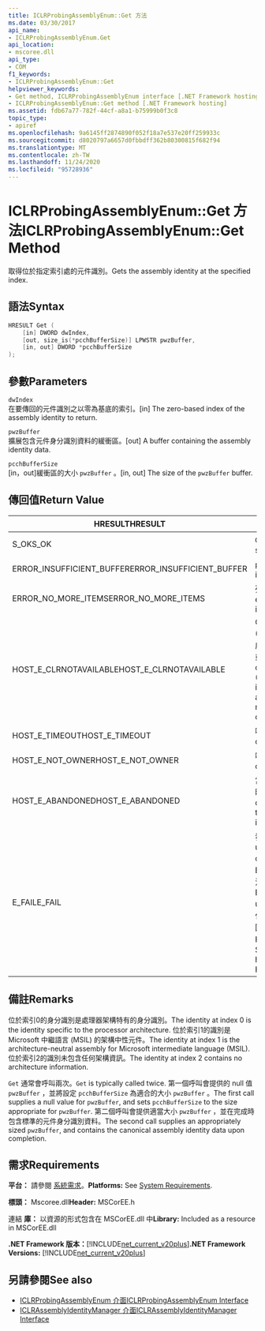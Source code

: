 ```yaml
---
title: ICLRProbingAssemblyEnum::Get 方法
ms.date: 03/30/2017
api_name:
- ICLRProbingAssemblyEnum.Get
api_location:
- mscoree.dll
api_type:
- COM
f1_keywords:
- ICLRProbingAssemblyEnum::Get
helpviewer_keywords:
- Get method, ICLRProbingAssemblyEnum interface [.NET Framework hosting]
- ICLRProbingAssemblyEnum::Get method [.NET Framework hosting]
ms.assetid: fdb67a77-782f-44cf-a8a1-b75999b0f3c8
topic_type:
- apiref
ms.openlocfilehash: 9a6145ff2874890f052f18a7e537e20ff259933c
ms.sourcegitcommit: d8020797a6657d0fbbdff362b80300815f682f94
ms.translationtype: MT
ms.contentlocale: zh-TW
ms.lasthandoff: 11/24/2020
ms.locfileid: "95728936"
---
```

# <a name="iclrprobingassemblyenumget-method"></a><span data-ttu-id="f5a0e-102">ICLRProbingAssemblyEnum::Get 方法</span><span class="sxs-lookup"><span data-stu-id="f5a0e-102">ICLRProbingAssemblyEnum::Get Method</span></span>

<span data-ttu-id="f5a0e-103">取得位於指定索引處的元件識別。</span><span class="sxs-lookup"><span data-stu-id="f5a0e-103">Gets the assembly identity at the specified index.</span></span>  
  
## <a name="syntax"></a><span data-ttu-id="f5a0e-104">語法</span><span class="sxs-lookup"><span data-stu-id="f5a0e-104">Syntax</span></span>  
  
```cpp  
HRESULT Get (  
    [in] DWORD dwIndex,  
    [out, size_is(*pcchBufferSize)] LPWSTR pwzBuffer,  
    [in, out] DWORD *pcchBufferSize  
);  
```  
  
## <a name="parameters"></a><span data-ttu-id="f5a0e-105">參數</span><span class="sxs-lookup"><span data-stu-id="f5a0e-105">Parameters</span></span>  

 `dwIndex`  
 <span data-ttu-id="f5a0e-106">在要傳回的元件識別之以零為基底的索引。</span><span class="sxs-lookup"><span data-stu-id="f5a0e-106">[in] The zero-based index of the assembly identity to return.</span></span>  
  
 `pwzBuffer`  
 <span data-ttu-id="f5a0e-107">擴展包含元件身分識別資料的緩衝區。</span><span class="sxs-lookup"><span data-stu-id="f5a0e-107">[out] A buffer containing the assembly identity data.</span></span>  
  
 `pcchBufferSize`  
 <span data-ttu-id="f5a0e-108">[in，out]緩衝區的大小 `pwzBuffer` 。</span><span class="sxs-lookup"><span data-stu-id="f5a0e-108">[in, out] The size of the `pwzBuffer` buffer.</span></span>  
  
## <a name="return-value"></a><span data-ttu-id="f5a0e-109">傳回值</span><span class="sxs-lookup"><span data-stu-id="f5a0e-109">Return Value</span></span>  
  
|<span data-ttu-id="f5a0e-110">HRESULT</span><span class="sxs-lookup"><span data-stu-id="f5a0e-110">HRESULT</span></span>|<span data-ttu-id="f5a0e-111">描述</span><span class="sxs-lookup"><span data-stu-id="f5a0e-111">Description</span></span>|  
|-------------|-----------------|  
|<span data-ttu-id="f5a0e-112">S_OK</span><span class="sxs-lookup"><span data-stu-id="f5a0e-112">S_OK</span></span>|<span data-ttu-id="f5a0e-113">`Get` 傳回成功。</span><span class="sxs-lookup"><span data-stu-id="f5a0e-113">`Get` returned successfully.</span></span>|  
|<span data-ttu-id="f5a0e-114">ERROR_INSUFFICIENT_BUFFER</span><span class="sxs-lookup"><span data-stu-id="f5a0e-114">ERROR_INSUFFICIENT_BUFFER</span></span>|<span data-ttu-id="f5a0e-115">`pwzBuffer` 太小了。</span><span class="sxs-lookup"><span data-stu-id="f5a0e-115">`pwzBuffer` is too small.</span></span>|  
|<span data-ttu-id="f5a0e-116">ERROR_NO_MORE_ITEMS</span><span class="sxs-lookup"><span data-stu-id="f5a0e-116">ERROR_NO_MORE_ITEMS</span></span>|<span data-ttu-id="f5a0e-117">列舉中不包含任何專案。</span><span class="sxs-lookup"><span data-stu-id="f5a0e-117">The enumeration contains no more items.</span></span>|  
|<span data-ttu-id="f5a0e-118">HOST_E_CLRNOTAVAILABLE</span><span class="sxs-lookup"><span data-stu-id="f5a0e-118">HOST_E_CLRNOTAVAILABLE</span></span>|<span data-ttu-id="f5a0e-119">Common language runtime (CLR) 尚未載入至進程，或 CLR 處於無法執行 managed 程式碼或成功處理呼叫的狀態。</span><span class="sxs-lookup"><span data-stu-id="f5a0e-119">The common language runtime (CLR) has not been loaded into a process, or the CLR is in a state in which it cannot run managed code or process the call successfully.</span></span>|  
|<span data-ttu-id="f5a0e-120">HOST_E_TIMEOUT</span><span class="sxs-lookup"><span data-stu-id="f5a0e-120">HOST_E_TIMEOUT</span></span>|<span data-ttu-id="f5a0e-121">呼叫已超時。</span><span class="sxs-lookup"><span data-stu-id="f5a0e-121">The call timed out.</span></span>|  
|<span data-ttu-id="f5a0e-122">HOST_E_NOT_OWNER</span><span class="sxs-lookup"><span data-stu-id="f5a0e-122">HOST_E_NOT_OWNER</span></span>|<span data-ttu-id="f5a0e-123">呼叫端沒有擁有鎖定。</span><span class="sxs-lookup"><span data-stu-id="f5a0e-123">The caller does not own the lock.</span></span>|  
|<span data-ttu-id="f5a0e-124">HOST_E_ABANDONED</span><span class="sxs-lookup"><span data-stu-id="f5a0e-124">HOST_E_ABANDONED</span></span>|<span data-ttu-id="f5a0e-125">當封鎖的執行緒或光纖正在等候時，已取消事件。</span><span class="sxs-lookup"><span data-stu-id="f5a0e-125">An event was canceled while a blocked thread or fiber was waiting on it.</span></span>|  
|<span data-ttu-id="f5a0e-126">E_FAIL</span><span class="sxs-lookup"><span data-stu-id="f5a0e-126">E_FAIL</span></span>|<span data-ttu-id="f5a0e-127">發生未知的嚴重失敗。</span><span class="sxs-lookup"><span data-stu-id="f5a0e-127">An unknown catastrophic failure occurred.</span></span> <span data-ttu-id="f5a0e-128">如果方法傳回 E_FAIL，則 CLR 在進程內將無法再使用。</span><span class="sxs-lookup"><span data-stu-id="f5a0e-128">If a method returns E_FAIL, the CLR is no longer usable within the process.</span></span> <span data-ttu-id="f5a0e-129">對任何裝載方法的後續呼叫都會傳回 HOST_E_CLRNOTAVAILABLE。</span><span class="sxs-lookup"><span data-stu-id="f5a0e-129">Subsequent calls to any hosting methods return HOST_E_CLRNOTAVAILABLE.</span></span>|  
  
## <a name="remarks"></a><span data-ttu-id="f5a0e-130">備註</span><span class="sxs-lookup"><span data-stu-id="f5a0e-130">Remarks</span></span>  

 <span data-ttu-id="f5a0e-131">位於索引0的身分識別是處理器架構特有的身分識別。</span><span class="sxs-lookup"><span data-stu-id="f5a0e-131">The identity at index 0 is the identity specific to the processor architecture.</span></span> <span data-ttu-id="f5a0e-132">位於索引1的識別是 Microsoft 中繼語言 (MSIL) 的架構中性元件。</span><span class="sxs-lookup"><span data-stu-id="f5a0e-132">The identity at index 1 is the architecture-neutral assembly for Microsoft intermediate language (MSIL).</span></span> <span data-ttu-id="f5a0e-133">位於索引2的識別未包含任何架構資訊。</span><span class="sxs-lookup"><span data-stu-id="f5a0e-133">The identity at index 2 contains no architecture information.</span></span>  
  
 <span data-ttu-id="f5a0e-134">`Get` 通常會呼叫兩次。</span><span class="sxs-lookup"><span data-stu-id="f5a0e-134">`Get` is typically called twice.</span></span> <span data-ttu-id="f5a0e-135">第一個呼叫會提供的 null 值 `pwzBuffer` ，並將設定 `pcchBufferSize` 為適合的大小 `pwzBuffer` 。</span><span class="sxs-lookup"><span data-stu-id="f5a0e-135">The first call supplies a null value for `pwzBuffer`, and sets `pcchBufferSize` to the size appropriate for `pwzBuffer`.</span></span> <span data-ttu-id="f5a0e-136">第二個呼叫會提供適當大小 `pwzBuffer` ，並在完成時包含標準的元件身分識別資料。</span><span class="sxs-lookup"><span data-stu-id="f5a0e-136">The second call supplies an appropriately sized `pwzBuffer`, and contains the canonical assembly identity data upon completion.</span></span>  
  
## <a name="requirements"></a><span data-ttu-id="f5a0e-137">需求</span><span class="sxs-lookup"><span data-stu-id="f5a0e-137">Requirements</span></span>  

 <span data-ttu-id="f5a0e-138">**平台：** 請參閱 [系統需求](../../get-started/system-requirements.md)。</span><span class="sxs-lookup"><span data-stu-id="f5a0e-138">**Platforms:** See [System Requirements](../../get-started/system-requirements.md).</span></span>  
  
 <span data-ttu-id="f5a0e-139">**標頭：** Mscoree.dll</span><span class="sxs-lookup"><span data-stu-id="f5a0e-139">**Header:** MSCorEE.h</span></span>  
  
 <span data-ttu-id="f5a0e-140">連結 **庫：** 以資源的形式包含在 MSCorEE.dll 中</span><span class="sxs-lookup"><span data-stu-id="f5a0e-140">**Library:** Included as a resource in MSCorEE.dll</span></span>  
  
 <span data-ttu-id="f5a0e-141">**.NET Framework 版本：**[!INCLUDE[net_current_v20plus](../../../../includes/net-current-v20plus-md.md)]</span><span class="sxs-lookup"><span data-stu-id="f5a0e-141">**.NET Framework Versions:** [!INCLUDE[net_current_v20plus](../../../../includes/net-current-v20plus-md.md)]</span></span>  
  
## <a name="see-also"></a><span data-ttu-id="f5a0e-142">另請參閱</span><span class="sxs-lookup"><span data-stu-id="f5a0e-142">See also</span></span>

- [<span data-ttu-id="f5a0e-143">ICLRProbingAssemblyEnum 介面</span><span class="sxs-lookup"><span data-stu-id="f5a0e-143">ICLRProbingAssemblyEnum Interface</span></span>](iclrprobingassemblyenum-interface.md)
- [<span data-ttu-id="f5a0e-144">ICLRAssemblyIdentityManager 介面</span><span class="sxs-lookup"><span data-stu-id="f5a0e-144">ICLRAssemblyIdentityManager Interface</span></span>](iclrassemblyidentitymanager-interface.md)
